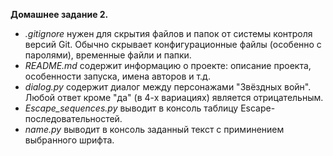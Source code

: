 **Домашнее задание 2.**

- *.gitignore* нужен для скрытия файлов и папок от системы контроля версий Git. 
  Обычно скрывает конфигурационные файлы (особенно с паролями), временные файли и папки.
- *README.md* содержит информацию о проекте: описание проекта, особенности запуска, имена авторов и т.д. 
- *dialog.py* содержит диалог между персонажами "Звёздных войн". Любой ответ кроме "да" (в 4-х вариациях) является отрицательным.
- *Escape_sequences.py* выводит в консоль таблицу Escape-последовательностей.
- *name.py* выводит в консоль заданный текст с приминением выбранного шрифта.